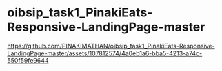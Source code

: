 # oibsip_task1_PinakiEats-Responsive-LandingPage-master


https://github.com/PINAKIMATHAN/oibsip_task1_PinakiEats-Responsive-LandingPage-master/assets/107812574/4a0eb1a6-bba5-4213-a74c-550f59fe9644

